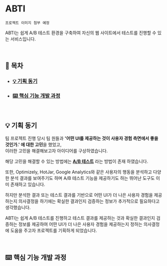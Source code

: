 # ABTI

```
프로젝트 이미지 첨부 예정
```

ABTI는 쉽게 A/B 테스트 환경을 구축하여 자신의 웹 사이트에서 테스트를 진행할 수 있는 서비스입니다.

<br>

## 📌 목차

<!-- toc -->

- ### [💡 기획 동기](#%F0%9F%92%A1-%EA%B8%B0%ED%9A%8D-%EB%8F%99%EA%B8%B0)

- ### [⌨️ 핵심 기능 개발 과정](#%E2%8C%A8%EF%B8%8F-%ED%95%B5%EC%8B%AC-%EA%B8%B0%EB%8A%A5-%EA%B0%9C%EB%B0%9C-%EA%B3%BC%EC%A0%95)


<!-- tocstop -->

<br>

## 💡 기획 동기

팀 프로젝트 진행 당시 팀 원들과 **'어떤 UI를 제공하는 것이 사용자 경험 측면에서 좋을 것인가.' 에 대한 고민**을 했었고,  
이러한 고민을 해결해보고자 아이디어를 구상하였습니다.

해당 고민을 해결할 수 있는 방법에는 **[A/B 테스트](https://ko.wikipedia.org/wiki/A/B_%ED%85%8C%EC%8A%A4%ED%8A%B8)** 라는 방법이 존재 하였습니다.

또한, Optimizely, HotJar, Google Analytics와 같은 사용자의 행동을 분석하고 다양한 분석 결과를 보여주기도 하며 A/B 테스트 기능을 제공하기도 하는 뛰어난 도구도 이미 존재하고 있습니다.

하지만 분석한 결과 또는 테스트 결과를 기반으로 어떤 UI가 더 나은 사용자 경험을 제공하는지 의사결정을 하기에는 확실한 결과인지 검증하는 정보가 추가적으로 필요하다고 생각했습니다.

ABTI는 쉽게 A/B 테스트를 진행하고 테스트 결과를 제공하는 것과 확실한 결과인지 검증하는 정보를 제공하여 어떤 UI가 더 나은 사용자 경험을 제공하는지 정하는 의사결정에 도움을 주고자 프로젝트를 기획하게 되었습니다.

<br>

## ⌨️ 핵심 기능 개발 과정

<br>
